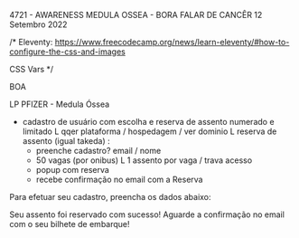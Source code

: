 4721 - AWARENESS MEDULA OSSEA - BORA FALAR DE CANCÊR
12 Setembro 2022

/* 
Eleventy:
https://www.freecodecamp.org/news/learn-eleventy/#how-to-configure-the-css-and-images

CSS Vars
*/

BOA

LP PFIZER - Medula Óssea
 - cadastro de usuário com escolha e reserva de assento numerado e limitado
 L qqer plataforma / hospedagem / ver dominio
 L reserva de assento (igual takeda) :
    - preenche cadastro? email / nome
    - 50 vagas (por onibus)
       L 1 assento por vaga / trava acesso
    - popup com reserva
    - recebe confirmação no email com a Reserva





Para efetuar seu cadastro, preencha os dados abaixo:


Seu assento foi reservado com sucesso!
Aguarde a confirmação no email com o
seu bilhete de embarque!

